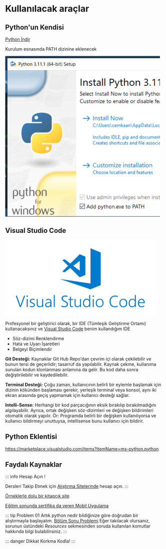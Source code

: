 # Kullanılacak araçlar

## Python'un Kendisi

[Python İndir](https://www.python.org/)

Kurulum esnasında PATH dizinine eklenecek

![Windows Kurulum Ekranı](./img/kur.png)

## Visual Studio Code

![code](./img/visualstudiocodelogo.png)

Profesyonel bir geliştirici olarak, bir IDE (Tümleşik Geliştirme Ortamı) kullanacaksınız ve [Visual Studio Code](https://code.visualstudio.com/) benim kullandığım IDE

* Söz-dizimi Renklendirme
* Hata ve Uyarı İşaretleri
* Belgeyi Biçimlendir

**Git Desteği:** Kaynaklar Git Hub Repo'dan çevrim içi olarak çekilebilir ve bunun tersi de geçerlidir; tasarruf da yapılabilir. Kaynak çekme, kullanıma sunulan kodun klonlanması anlamına da gelir. Bu kod daha sonra değiştirilebilir ve kaydedilebilir.

**Terminal Desteği:** Çoğu zaman, kullanıcının belirli bir eylemle başlamak için dizinin kökünden başlaması gerekir, yerleşik terminal veya konsol, aynı iki ekran arasında geçiş yapmamak için kullanıcı desteği sağlar.

**Intelli-Sense:** Herhangi bir kod parçacığının eksik bırakılıp bırakılmadığını algılayabilir. Ayrıca, ortak değişken söz-dizimleri ve değişken bildirimleri otomatik olarak yapılır. Ör: Programda belirli bir değişken kullanılıyorsa ve kullanıcı bildirmeyi unuttuysa, intellisense bunu kullanıcı için bildirir.

## Python Eklentisi

<https://marketplace.visualstudio.com/items?itemName=ms-python.python>

## Faydalı Kaynaklar

::: info Hesap Açın !

Dersleri Takip Etmek için [Alıştırma Sitelerinde](../00_metot/alistirma-siteleri.md) hesap açın.
:::

[Örneklerle dolu bir kitapçık site](https://www.learnbyexample.org/python-introduction/)

[Eğitim sonunda sertifika da veren Mobil Uygulama](https://sololearn.onelink.me/MfgO/b2lvn69x)

::: tip Problem 01
Artık python nedir bildiğinize göre doğrudan bir alıştırmayla başlayalım.
[Bölüm Sonu Problemi](https://edabit.com/challenge/8ym3dKrL3svkYr4h4)
Eğer takılacak olursanız, sorunun üstündeki *Resources* sekmesinden soruda kullanılan komutlar hakkında bilgi bulabilirsiniz.
:::

::: danger Dikkat
Korkma Kodla!
:::
